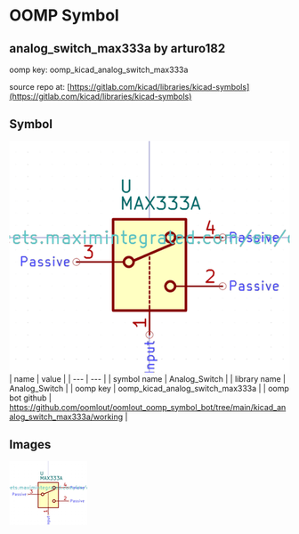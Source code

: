 # OOMP Symbol  
## analog_switch_max333a  by arturo182  
  
oomp key: oomp_kicad_analog_switch_max333a  
  
source repo at: [https://gitlab.com/kicad/libraries/kicad-symbols](https://gitlab.com/kicad/libraries/kicad-symbols)  
## Symbol  
  
[![working.png](working_600.png)](working.png)  
| name | value | 
| --- | --- | 
| symbol name | Analog_Switch | 
| library name | Analog_Switch | 
| oomp key | oomp_kicad_analog_switch_max333a | 
| oomp bot github | https://github.com/oomlout/oomlout_oomp_symbol_bot/tree/main/kicad_analog_switch_max333a/working | 
## Images  
  
[![working.png](working_140.png)](working.png)  
